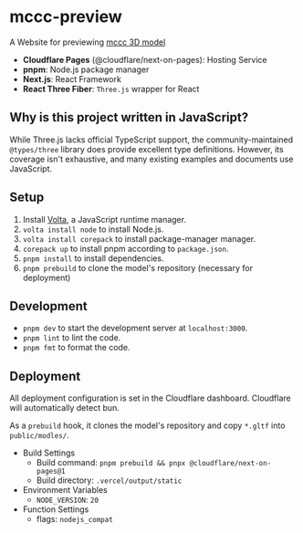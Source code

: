 # mccc-preview

A Website for previewing [mccc 3D model](https://github.com/tuatmcc/mccc)

- **Cloudflare Pages** (@cloudflare/next-on-pages): Hosting Service
- **pnpm**: Node.js package manager
- **Next.js**: React Framework
- **React Three Fiber**: `Three.js` wrapper for React

## Why is this project written in JavaScript?

While Three.js lacks official TypeScript support, the community-maintained `@types/three` library does provide excellent type definitions.
However, its coverage isn't exhaustive, and many existing examples and documents use JavaScript.

## Setup

1. Install [Volta](https://volta.sh/), a JavaScript runtime manager.
2. `volta install node` to install Node.js.
3. `volta install corepack` to install package-manager manager.
4. `corepack up` to install pnpm according to `package.json`.
5. `pnpm install` to install dependencies.
6. `pnpm prebuild` to clone the model's repository (necessary for deployment)

## Development

- `pnpm dev` to start the development server at `localhost:3000`.
- `pnpm lint` to lint the code.
- `pnpm fmt` to format the code.

## Deployment

All deployment configuration is set in the Cloudflare dashboard.
Cloudflare will automatically detect bun.

As a `prebuild` hook, it clones the model's repository and copy `*.gltf` into `public/modles/`.

- Build Settings
  - Build command: `pnpm prebuild && pnpx @cloudflare/next-on-pages@1`
  - Build directory: `.vercel/output/static`
- Environment Variables
    - `NODE_VERSION`: `20`
- Function Settings
  - flags: `nodejs_compat`

